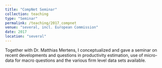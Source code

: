 ```yaml
---
title: "CompNet Seminar"
collection: teaching
type: "Seminar"
permalink: /teaching/2017_compnet
venue: "several, incl. European Commission"
date: 2017
location: "several"
---
```


Together with Dr. Matthias Mertens, I conceptualized and gave a seminar on recent developments and questions in productivity estimation, use of micro-data for macro questions and the various firm level data sets available. 
